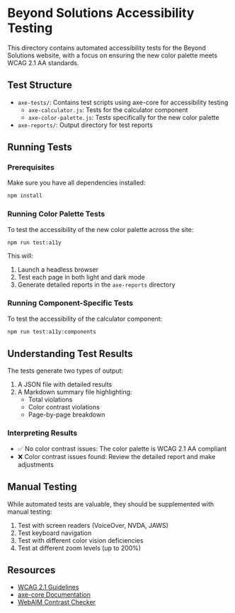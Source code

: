 # Beyond Solutions Accessibility Testing

This directory contains automated accessibility tests for the Beyond Solutions website, with a focus on ensuring the new color palette meets WCAG 2.1 AA standards.

## Test Structure

- `axe-tests/`: Contains test scripts using axe-core for accessibility testing
  - `axe-calculator.js`: Tests for the calculator component
  - `axe-color-palette.js`: Tests specifically for the new color palette
- `axe-reports/`: Output directory for test reports

## Running Tests

### Prerequisites

Make sure you have all dependencies installed:

```bash
npm install
```

### Running Color Palette Tests

To test the accessibility of the new color palette across the site:

```bash
npm run test:a11y
```

This will:

1. Launch a headless browser
2. Test each page in both light and dark mode
3. Generate detailed reports in the `axe-reports` directory

### Running Component-Specific Tests

To test the accessibility of the calculator component:

```bash
npm run test:a11y:components
```

## Understanding Test Results

The tests generate two types of output:

1. A JSON file with detailed results
2. A Markdown summary file highlighting:
   - Total violations
   - Color contrast violations
   - Page-by-page breakdown

### Interpreting Results

- ✅ No color contrast issues: The color palette is WCAG 2.1 AA compliant
- ❌ Color contrast issues found: Review the detailed report and make adjustments

## Manual Testing

While automated tests are valuable, they should be supplemented with manual testing:

1. Test with screen readers (VoiceOver, NVDA, JAWS)
2. Test keyboard navigation
3. Test with different color vision deficiencies
4. Test at different zoom levels (up to 200%)

## Resources

- [WCAG 2.1 Guidelines](https://www.w3.org/TR/WCAG21/)
- [axe-core Documentation](https://github.com/dequelabs/axe-core)
- [WebAIM Contrast Checker](https://webaim.org/resources/contrastchecker/)

